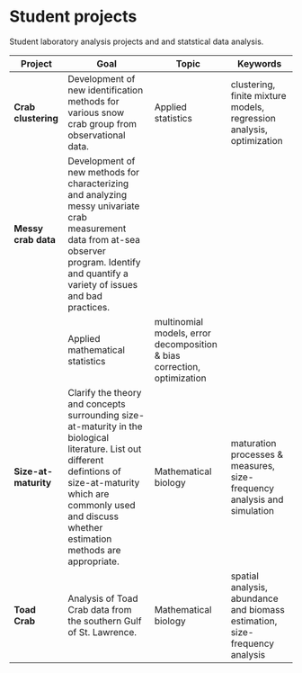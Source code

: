 # Student projects

Student laboratory analysis projects and and statstical data analysis. 


| Project               | Goal                                                                                                                           | Topic              | Keywords 
| --------------------- | ------------------------------------------------------------------------------------------------------------------------------ | -------------------| ----------------------------------------------------------------------------
| **Crab clustering**   | Development of new identification methods for various snow crab group from observational data.                                 | Applied statistics | clustering, finite mixture models, regression analysis, optimization
| **Messy crab data**   | Development of new methods for characterizing and analyzing messy univariate crab measurement data from at-sea observer program. Identify and quantify a variety of issues and bad practices. 
                                                                                                                                                         | Applied mathematical statistics | multinomial models, error decomposition & bias correction, optimization
| **Size-at-maturity**  | Clarify the theory and concepts surrounding size-at-maturity in the biological literature. List out different defintions of size-at-maturity which are commonly used and discuss whether estimation methods are appropriate.                                                                                                                                                                              | Mathematical biology | maturation processes & measures, size-frequency analysis and simulation
| **Toad Crab**         | Analysis of Toad Crab data from the southern Gulf of St. Lawrence.                                                             | Mathematical biology | spatial analysis, abundance and biomass estimation, size-frequency analysis  
